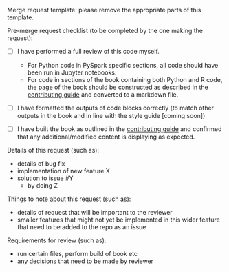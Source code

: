 Merge request template: please remove the appropriate parts of this template. 

Pre-merge request checklist (to be completed by the one making the request):
 - [ ] I have performed a full review of this code myself.
    - For Python code in PySpark specific sections, all code should have been run in Jupyter notebooks. 
    - For code in sections of the book containing both Python and R code, the page of the book should be constructed as described in the [contributing guide](https://github.com/best-practice-and-impact/ons-spark/blob/main/CONTRIBUTING.md) and converted to a markdown file. 
 - [ ] I have formatted the outputs of code blocks correctly (to match other outputs in the book and in line with the style guide [coming soon])
 - [ ] I have built the book as outlined in the [contributing guide](https://github.com/best-practice-and-impact/ons-spark/blob/main/CONTRIBUTING.md) and confirmed that any additional/modified content is displaying as expected.


Details of this request (such as):
 - details of bug fix
 - implementation of new feature X 
 - solution to issue #Y 
   - by doing Z 

Things to note about this request (such as):
 - details of request that will be important to the reviewer
 - smaller features that might not yet be implemented in this wider feature that need to be added to the repo as an issue


Requirements for review (such as):
 - run certain files, perform build of book etc 
 - any decisions that need to be made by reviewer



